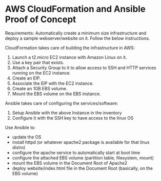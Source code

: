 # AWS CloudFormation and Ansible Proof of Concept

Requirements:
Automatically create a minimum size infrastructure and deploy a sample webserver/website on it. Follow the below instructions.

CloudFormation takes care of building the infrastructure in AWS:
1. Launch a t2.micro EC2 instance with Amazon Linux on it.
2. Use a key pair that exists.
3. Attach a Security Group to it to allow access to SSH and HTTP services running on the EC2 instance.
4. Create an EIP.
5. Associate the EIP with the EC2 instance.
6. Create an 1GB EBS volume.
7. Mount the EBS volume on the EBS instance.

Ansible takes care of configuring the services/software:
1. Setup Ansible with the above Instance in the inventory
2. Configure it with the SSH key to have access to the linux OS

Use Ansible to:
- update the OS
- install httpd (or whatever apache2 package is available for that linux distro)
- configure the apache service to automatically start at boot time
- configure the attached EBS volume (partition table, filesystem, mount)
- mount the EBS volume in the Document Root of Apache2
- deploy website/index.html file in the Document Root (basically, on the EBS volume)
